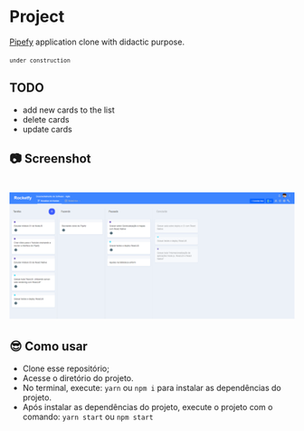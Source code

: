 # Project

[Pipefy](https://www.pipefy.com/pt-br/lp/homepage/?utm_campaign=gg_br_perf_search_brand&utm_source=google&utm_medium=cpc&utm_content=113020902916&utm_term=pipefy&gclid=CjwKCAiAn5uOBhADEiwA_pZwcLqlZrpFmVOhZTCr1uYKrhKaoK3Gz9C6pSocHMHvq2ortZQIPMSsNhoC_BoQAvD_BwE) application clone with didactic purpose.

<small>`under construction`</small>


## TODO 
 * add new cards to the list
 * delete cards
 * update cards


## :camera: Screenshot


<h1 align="center"> 
  <img alt="Board Page" title="Board Page" src="/.github/board.png" />
</h1>

## :sunglasses: Como usar

- Clone esse repositório;
- Acesse o diretório do projeto.
- No terminal, execute: `yarn` ou `npm i` para instalar as dependências do projeto.
- Após instalar as dependências do projeto, execute o projeto com o comando: `yarn start` ou `npm start`